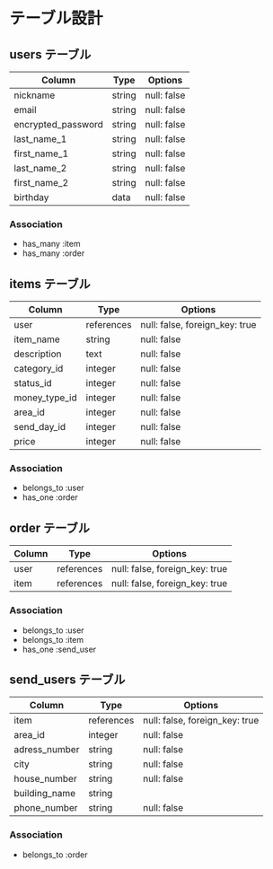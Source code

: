 # テーブル設計

## users テーブル

| Column              | Type    | Options     |
| ---------           | ------  | ----------- |
| nickname            | string  | null: false |
| email               | string  | null: false |
| encrypted_password  | string  | null: false |
| last_name_1         | string  | null: false |
| first_name_1        | string  | null: false |
| last_name_2         | string  | null: false |
| first_name_2        | string  | null: false |
| birthday            | data    | null: false |


### Association

- has_many :item
- has_many :order

## items テーブル

| Column       | Type         | Options                        |
| ------       | ------       | -----------                    |
| user         | references   | null: false, foreign_key: true |
| item_name    | string       | null: false                    |
| description  | text         | null: false                    |
| category_id  | integer      | null: false                    |
| status_id    | integer      | null: false                    |
| money_type_id| integer      | null: false                    |
| area_id      | integer      | null: false                    |
| send_day_id  | integer      | null: false                    |
| price        | integer      | null: false                    |

### Association

- belongs_to :user
- has_one :order

## order テーブル

| Column      | Type       | Options                        |
| ------      | ---------- | ------------------------------ |
| user        | references | null: false, foreign_key: true |
| item        | references | null: false, foreign_key: true |


### Association

- belongs_to :user
- belongs_to :item
- has_one :send_user

## send_users テーブル

| Column            | Type       | Options                        |
| ------            | ------     | -----------                    |
| item             | references | null: false, foreign_key: true |
| area_id     | integer    | null: false                    |
| adress_number     | string     | null: false                    |
| city              | string     | null: false                    |
| house_number      | string     | null: false                    |
| building_name     | string     |                                |
| phone_number      | string     | null: false                    |


### Association

- belongs_to :order
